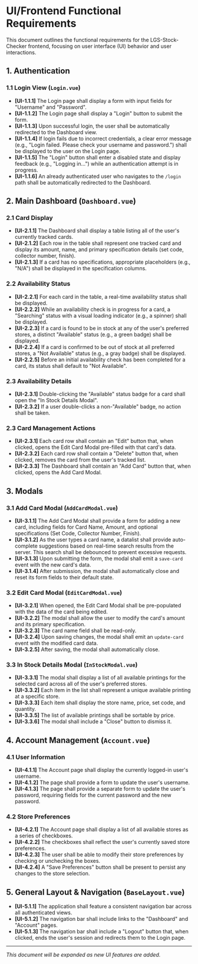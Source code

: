 # UI/Frontend Functional Requirements

This document outlines the functional requirements for the LGS-Stock-Checker frontend, focusing on user interface (UI) behavior and user interactions.

## 1. Authentication

### 1.1 Login View (`Login.vue`)

- **[UI-1.1.1]** The Login page shall display a form with input fields for "Username" and "Password".
- **[UI-1.1.2]** The Login page shall display a "Login" button to submit the form.
- **[UI-1.1.3]** Upon successful login, the user shall be automatically redirected to the Dashboard view.
- **[UI-1.1.4]** If login fails due to incorrect credentials, a clear error message (e.g., "Login failed. Please check your username and password.") shall be displayed to the user on the Login page.
- **[UI-1.1.5]** The "Login" button shall enter a disabled state and display feedback (e.g., "Logging in...") while an authentication attempt is in progress.
- **[UI-1.1.6]** An already authenticated user who navigates to the `/login` path shall be automatically redirected to the Dashboard.

## 2. Main Dashboard (`Dashboard.vue`)

### 2.1 Card Display

- **[UI-2.1.1]** The Dashboard shall display a table listing all of the user's currently tracked cards.
- **[UI-2.1.2]** Each row in the table shall represent one tracked card and display its amount, name, and primary specification details (set code, collector number, finish).
- **[UI-2.1.3]** If a card has no specifications, appropriate placeholders (e.g., "N/A") shall be displayed in the specification columns.

### 2.2 Availability Status

- **[UI-2.2.1]** For each card in the table, a real-time availability status shall be displayed.
- **[UI-2.2.2]** While an availability check is in progress for a card, a "Searching" status with a visual loading indicator (e.g., a spinner) shall be displayed.
- **[UI-2.2.3]** If a card is found to be in stock at any of the user's preferred stores, a distinct "Available" status (e.g., a green badge) shall be displayed.
- **[UI-2.2.4]** If a card is confirmed to be out of stock at all preferred stores, a "Not Available" status (e.g., a gray badge) shall be displayed.
- **[UI-2.2.5]** Before an initial availability check has been completed for a card, its status shall default to "Not Available".

### 2.3 Availability Details

- **[UI-2.3.1]** Double-clicking the "Available" status badge for a card shall open the "In Stock Details Modal".
- **[UI-2.3.2]** If a user double-clicks a non-"Available" badge, no action shall be taken.

### 2.3 Card Management Actions

- **[UI-2.3.1]** Each card row shall contain an "Edit" button that, when clicked, opens the Edit Card Modal pre-filled with that card's data.
- **[UI-2.3.2]** Each card row shall contain a "Delete" button that, when clicked, removes the card from the user's tracked list.
- **[UI-2.3.3]** The Dashboard shall contain an "Add Card" button that, when clicked, opens the Add Card Modal.

## 3. Modals

### 3.1 Add Card Modal (`AddCardModal.vue`)

- **[UI-3.1.1]** The Add Card Modal shall provide a form for adding a new card, including fields for Card Name, Amount, and optional specifications (Set Code, Collector Number, Finish).
- **[UI-3.1.2]** As the user types a card name, a datalist shall provide auto-complete suggestions based on real-time search results from the server. This search shall be debounced to prevent excessive requests.
- **[UI-3.1.3]** Upon submitting the form, the modal shall emit a `save-card` event with the new card's data.
- **[UI-3.1.4]** After submission, the modal shall automatically close and reset its form fields to their default state.

### 3.2 Edit Card Modal (`EditCardModal.vue`)

- **[UI-3.2.1]** When opened, the Edit Card Modal shall be pre-populated with the data of the card being edited.
- **[UI-3.2.2]** The modal shall allow the user to modify the card's amount and its primary specification.
- **[UI-3.2.3]** The card name field shall be read-only.
- **[UI-3.2.4]** Upon saving changes, the modal shall emit an `update-card` event with the modified card data.
- **[UI-3.2.5]** After saving, the modal shall automatically close.

### 3.3 In Stock Details Modal (`InStockModal.vue`)

- **[UI-3.3.1]** The modal shall display a list of all available printings for the selected card across all of the user's preferred stores.
- **[UI-3.3.2]** Each item in the list shall represent a unique available printing at a specific store.
- **[UI-3.3.3]** Each item shall display the store name, price, set code, and quantity.
- **[UI-3.3.5]** The list of available printings shall be sortable by price.
- **[UI-3.3.6]** The modal shall include a "Close" button to dismiss it.

## 4. Account Management (`Account.vue`)

### 4.1 User Information

- **[UI-4.1.1]** The Account page shall display the currently logged-in user's username.
- **[UI-4.1.2]** The page shall provide a form to update the user's username.
- **[UI-4.1.3]** The page shall provide a separate form to update the user's password, requiring fields for the current password and the new password.

### 4.2 Store Preferences

- **[UI-4.2.1]** The Account page shall display a list of all available stores as a series of checkboxes.
- **[UI-4.2.2]** The checkboxes shall reflect the user's currently saved store preferences.
- **[UI-4.2.3]** The user shall be able to modify their store preferences by checking or unchecking the boxes.
- **[UI-4.2.4]** A "Save Preferences" button shall be present to persist any changes to the store selection.

## 5. General Layout & Navigation (`BaseLayout.vue`)

- **[UI-5.1.1]** The application shall feature a consistent navigation bar across all authenticated views.
- **[UI-5.1.2]** The navigation bar shall include links to the "Dashboard" and "Account" pages.
- **[UI-5.1.3]** The navigation bar shall include a "Logout" button that, when clicked, ends the user's session and redirects them to the Login page.

---

*This document will be expanded as new UI features are added.*
